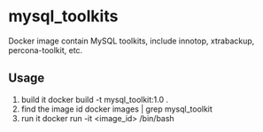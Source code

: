 # mysql_toolkits
Docker image contain MySQL toolkits, include innotop, xtrabackup, percona-toolkit, etc.


## Usage
1. build it
  docker build -t mysql_toolkit:1.0 .
2. find the image id
  docker images | grep mysql_toolkit
3. run it
docker run -it <image_id> /bin/bash
